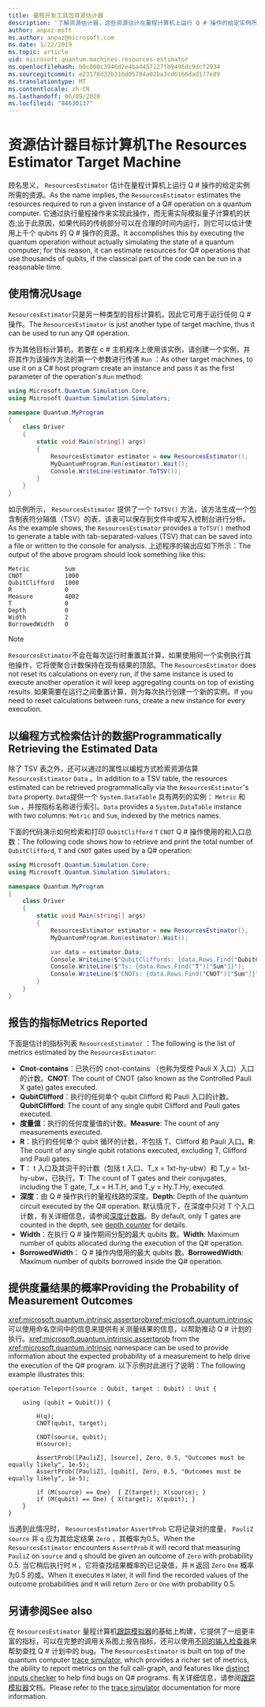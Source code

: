 ```yaml
---
title: 量程开发工具包资源估计器
description: '了解资源估计器，这些资源估计在量程计算机上运行 Q # 操作的给定实例所需的资源。'
author: anpaz-msft
ms.author: anpaz@microsoft.com
ms.date: 1/22/2019
ms.topic: article
uid: microsoft.quantum.machines.resources-estimator
ms.openlocfilehash: b0c800c3946d2e4ba4457127fb9495dc9dcf2934
ms.sourcegitcommit: e23178d32b316d05784a02ba3cd6166dad177e89
ms.translationtype: MT
ms.contentlocale: zh-CN
ms.lasthandoff: 06/09/2020
ms.locfileid: "84630137"
---
```

# <a name="the-resources-estimator-target-machine"></a><span data-ttu-id="42e2f-103">资源估计器目标计算机</span><span class="sxs-lookup"><span data-stu-id="42e2f-103">The Resources Estimator Target Machine</span></span>

<span data-ttu-id="42e2f-104">顾名思义， `ResourcesEstimator` 估计在量程计算机上运行 Q # 操作的给定实例所需的资源。</span><span class="sxs-lookup"><span data-stu-id="42e2f-104">As the name implies, the `ResourcesEstimator` estimates the resources required to run a given instance of a Q# operation on a quantum computer.</span></span>
<span data-ttu-id="42e2f-105">它通过执行量程操作来实现此操作，而无需实际模拟量子计算机的状态;出于此原因，如果代码的传统部分可以在合理的时间内运行，则它可以估计使用上千个 qubits 的 Q # 操作的资源。</span><span class="sxs-lookup"><span data-stu-id="42e2f-105">It accomplishes this by executing the quantum operation without actually simulating the state of a quantum computer; for this reason, it can estimate resources for Q# operations that use thousands of qubits, if the classical part of the code can be run in a reasonable time.</span></span>

## <a name="usage"></a><span data-ttu-id="42e2f-106">使用情况</span><span class="sxs-lookup"><span data-stu-id="42e2f-106">Usage</span></span>

<span data-ttu-id="42e2f-107">`ResourcesEstimator`只是另一种类型的目标计算机，因此它可用于运行任何 Q # 操作。</span><span class="sxs-lookup"><span data-stu-id="42e2f-107">The `ResourcesEstimator` is just another type of target machine, thus it can be used to run any Q# operation.</span></span> 

<span data-ttu-id="42e2f-108">作为其他目标计算机，若要在 c # 主机程序上使用该实例，请创建一个实例，并将其作为该操作方法的第一个参数进行传递 `Run` ：</span><span class="sxs-lookup"><span data-stu-id="42e2f-108">As other target machines, to use it on a C# host program create an instance and pass it as the first parameter of the operation's `Run` method:</span></span>

```csharp
using Microsoft.Quantum.Simulation.Core;
using Microsoft.Quantum.Simulation.Simulators;

namespace Quantum.MyProgram
{
    class Driver
    {
        static void Main(string[] args)
        {
            ResourcesEstimator estimator = new ResourcesEstimator();
            MyQuantumProgram.Run(estimator).Wait();
            Console.WriteLine(estimator.ToTSV());
        }
    }
}
```

<span data-ttu-id="42e2f-109">如示例所示， `ResourcesEstimator` 提供了一个 `ToTSV()` 方法，该方法生成一个包含制表符分隔值（TSV）的表，该表可以保存到文件中或写入控制台进行分析。</span><span class="sxs-lookup"><span data-stu-id="42e2f-109">As the example shows, the `ResourcesEstimator` provides a `ToTSV()` method to generate a table with tab-separated-values (TSV) that can be saved into a file or written to the console for analysis.</span></span> <span data-ttu-id="42e2f-110">上述程序的输出应如下所示：</span><span class="sxs-lookup"><span data-stu-id="42e2f-110">The output of the above program should look something like this:</span></span>

```Output
Metric          Sum
CNOT            1000
QubitClifford   1000
R               0
Measure         4002
T               0
Depth           0
Width           2
BorrowedWidth   0
```

> [!NOTE]
> <span data-ttu-id="42e2f-111">`ResourcesEstimator`不会在每次运行时重置其计算，如果使用同一个实例执行其他操作，它将使聚合计数保持在现有结果的顶部。</span><span class="sxs-lookup"><span data-stu-id="42e2f-111">The `ResourcesEstimator` does not reset its calculations on every run, if the same instance is used to execute another operation it will keep aggregating counts on top of existing results.</span></span>
> <span data-ttu-id="42e2f-112">如果需要在运行之间重置计算，则为每次执行创建一个新的实例。</span><span class="sxs-lookup"><span data-stu-id="42e2f-112">If you need to reset calculations between runs, create a new instance for every execution.</span></span>


## <a name="programmatically-retrieving-the-estimated-data"></a><span data-ttu-id="42e2f-113">以编程方式检索估计的数据</span><span class="sxs-lookup"><span data-stu-id="42e2f-113">Programmatically Retrieving the Estimated Data</span></span>

<span data-ttu-id="42e2f-114">除了 TSV 表之外，还可以通过的属性以编程方式检索资源估算 `ResourcesEstimator` `Data` 。</span><span class="sxs-lookup"><span data-stu-id="42e2f-114">In addition to a TSV table, the resources estimated can be retrieved programmatically via the `ResourcesEstimator`'s `Data` property.</span></span> <span data-ttu-id="42e2f-115">`Data`提供一个 `System.DataTable` 具有两列的实例： `Metric` 和 `Sum` ，并按指标名称进行索引。</span><span class="sxs-lookup"><span data-stu-id="42e2f-115">`Data` provides a `System.DataTable` instance with two columns: `Metric` and `Sum`, indexed by the metrics names.</span></span>

<span data-ttu-id="42e2f-116">下面的代码演示如何检索和打印 `QubitClifford` `T` `CNOT` Q # 操作使用的和入口总数：</span><span class="sxs-lookup"><span data-stu-id="42e2f-116">The following code shows how to retrieve and print the total number of `QubitClifford`, `T` and `CNOT` gates used by a Q# operation:</span></span>

```csharp
using Microsoft.Quantum.Simulation.Core;
using Microsoft.Quantum.Simulation.Simulators;

namespace Quantum.MyProgram
{
    class Driver
    {
        static void Main(string[] args)
        {
            ResourcesEstimator estimator = new ResourcesEstimator();
            MyQuantumProgram.Run(estimator).Wait();

            var data = estimator.Data;
            Console.WriteLine($"QubitCliffords: {data.Rows.Find("QubitClifford")["Sum"]}");
            Console.WriteLine($"Ts: {data.Rows.Find("T")["Sum"]}");
            Console.WriteLine($"CNOTs: {data.Rows.Find("CNOT")["Sum"]}");
        }
    }
}
```

## <a name="metrics-reported"></a><span data-ttu-id="42e2f-117">报告的指标</span><span class="sxs-lookup"><span data-stu-id="42e2f-117">Metrics Reported</span></span>

<span data-ttu-id="42e2f-118">下面是估计的指标列表 `ResourcesEstimator` ：</span><span class="sxs-lookup"><span data-stu-id="42e2f-118">The following is the list of metrics estimated by the `ResourcesEstimator`:</span></span>

* <span data-ttu-id="42e2f-119">__Cnot-contains__：已执行的 cnot-contains （也称为受控 Pauli X 入口）入口的计数。</span><span class="sxs-lookup"><span data-stu-id="42e2f-119">__CNOT__: The count of CNOT (also known as the Controlled Pauli X gate) gates executed.</span></span>
* <span data-ttu-id="42e2f-120">__QubitClifford__：执行的任何单个 qubit Clifford 和 Pauli 入口的计数。</span><span class="sxs-lookup"><span data-stu-id="42e2f-120">__QubitClifford__: The count of any single qubit Clifford and Pauli gates executed.</span></span>
* <span data-ttu-id="42e2f-121">__度量值__：执行的任何度量值的计数。</span><span class="sxs-lookup"><span data-stu-id="42e2f-121">__Measure__:  The count of any measurements executed.</span></span>
* <span data-ttu-id="42e2f-122">__R__：执行的任何单个 qubit 循环的计数，不包括 T、Clifford 和 Pauli 入口。</span><span class="sxs-lookup"><span data-stu-id="42e2f-122">__R__: The count of any single qubit rotations executed, excluding T, Clifford and Pauli gates.</span></span>
* <span data-ttu-id="42e2f-123">__T__： t 入口及其词干的计数（包括 t 入口、T_x = 1xt-hy-ubw）和 T_y = 1xt-hy-ubw，已执行。</span><span class="sxs-lookup"><span data-stu-id="42e2f-123">__T__: The count of T gates and their conjugates, including the T gate, T_x = H.T.H, and T_y = Hy.T.Hy, executed.</span></span>
* <span data-ttu-id="42e2f-124">__深度__：由 Q # 操作执行的量程线路的深度。</span><span class="sxs-lookup"><span data-stu-id="42e2f-124">__Depth__: Depth of the quantum circuit executed by the Q# operation.</span></span> <span data-ttu-id="42e2f-125">默认情况下，在深度中只对 T 个入口计数，有关详细信息，请参阅[深度计数器](xref:microsoft.quantum.machines.qc-trace-simulator.depth-counter)。</span><span class="sxs-lookup"><span data-stu-id="42e2f-125">By default, only T gates are counted in the depth, see [depth counter](xref:microsoft.quantum.machines.qc-trace-simulator.depth-counter) for details.</span></span>
* <span data-ttu-id="42e2f-126">__Width__：在执行 Q # 操作期间分配的最大 qubits 数。</span><span class="sxs-lookup"><span data-stu-id="42e2f-126">__Width__: Maximum number of qubits allocated during the execution of the Q# operation.</span></span>
* <span data-ttu-id="42e2f-127">__BorrowedWidth__： Q # 操作内借用的最大 qubits 数。</span><span class="sxs-lookup"><span data-stu-id="42e2f-127">__BorrowedWidth__: Maximum number of qubits borrowed inside the Q# operation.</span></span>


## <a name="providing-the-probability-of-measurement-outcomes"></a><span data-ttu-id="42e2f-128">提供度量结果的概率</span><span class="sxs-lookup"><span data-stu-id="42e2f-128">Providing the Probability of Measurement Outcomes</span></span>

<span data-ttu-id="42e2f-129"><xref:microsoft.quantum.intrinsic.assertprob><xref:microsoft.quantum.intrinsic>可以使用命名空间中的信息来提供有关测量结果的信息，以帮助推动 Q # 计划的执行。</span><span class="sxs-lookup"><span data-stu-id="42e2f-129"><xref:microsoft.quantum.intrinsic.assertprob> from the <xref:microsoft.quantum.intrinsic> namespace can be used to provide information about the expected probability of a measurement to help drive the execution of the Q# program.</span></span> <span data-ttu-id="42e2f-130">以下示例对此进行了说明：</span><span class="sxs-lookup"><span data-stu-id="42e2f-130">The following example illustrates this:</span></span>

```qsharp
operation Teleport(source : Qubit, target : Qubit) : Unit {

    using (qubit = Qubit()) {

        H(q);
        CNOT(qubit, target);

        CNOT(source, qubit);
        H(source);

        AssertProb([PauliZ], [source], Zero, 0.5, "Outcomes must be equally likely", 1e-5);
        AssertProb([PauliZ], [qubit], Zero, 0.5, "Outcomes must be equally likely", 1e-5);

        if (M(source) == One)  { Z(target); X(source); }
        if (M(qubit) == One) { X(target); X(qubit); }
    }
}
```

<span data-ttu-id="42e2f-131">当遇到此情况时， `ResourcesEstimator` `AssertProb` 它将记录对的度量， `PauliZ` `source` 并 `q` 应为其给定结果 `Zero` ，其概率为0.5。</span><span class="sxs-lookup"><span data-stu-id="42e2f-131">When the `ResourcesEstimator` encounters `AssertProb` it will record that measuring `PauliZ` on `source` and `q` should be given an outcome of `Zero` with probability 0.5.</span></span> <span data-ttu-id="42e2f-132">当它稍后执行时 `M` ，它将查找结果概率的已记录值，并 `M` 返回 `Zero` `One` 概率为0.5 的或。</span><span class="sxs-lookup"><span data-stu-id="42e2f-132">When it executes `M` later, it will find the recorded values of the outcome probabilities and `M` will return `Zero` or `One` with probability 0.5.</span></span>


## <a name="see-also"></a><span data-ttu-id="42e2f-133">另请参阅</span><span class="sxs-lookup"><span data-stu-id="42e2f-133">See also</span></span>

<span data-ttu-id="42e2f-134">在 `ResourcesEstimator` 量程计算机[跟踪模拟器](xref:microsoft.quantum.machines.qc-trace-simulator.intro)的基础上构建，它提供了一组更丰富的指标，可以在完整的调用关系图上报告指标，还可以使用[不同的输入检查器](xref:microsoft.quantum.machines.qc-trace-simulator.distinct-inputs)来帮助查找 Q # 计划中的 bug。</span><span class="sxs-lookup"><span data-stu-id="42e2f-134">The `ResourcesEstimator` is built on top of the quantum computer [trace simulator](xref:microsoft.quantum.machines.qc-trace-simulator.intro), which provides a richer set of metrics, the ability to report metrics on the full call-graph, and features like [distinct inputs checker](xref:microsoft.quantum.machines.qc-trace-simulator.distinct-inputs) to help find bugs on Q# programs.</span></span> <span data-ttu-id="42e2f-135">有关详细信息，请参阅[跟踪模拟器](xref:microsoft.quantum.machines.qc-trace-simulator.intro)文档。</span><span class="sxs-lookup"><span data-stu-id="42e2f-135">Please refer to the [trace simulator](xref:microsoft.quantum.machines.qc-trace-simulator.intro) documentation for more information.</span></span>

